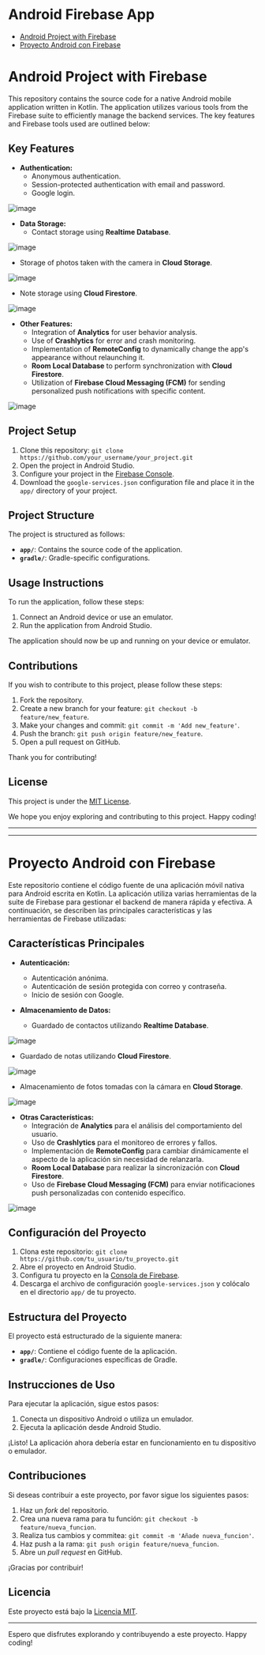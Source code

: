 # Android Firebase App

- [Android Project with Firebase](#android-project-with-firebase)
- [Proyecto Android con Firebase](#Proyecto-Android-con-Firebase)

# Android Project with Firebase

This repository contains the source code for a native Android mobile application written in Kotlin.
The application utilizes various tools from the Firebase suite to efficiently manage the backend services.
The key features and Firebase tools used are outlined below:

## Key Features

- **Authentication:**
  - Anonymous authentication.
  - Session-protected authentication with email and password.
  - Google login.

![image](https://github.com/Camilo-Hernandez/android-firebase-app/assets/36543483/b1c3b535-dde5-4a8b-8fc9-442281e0eab3)

- **Data Storage:**
  - Contact storage using **Realtime Database**.
 
![image](https://github.com/Camilo-Hernandez/android-firebase-app/assets/36543483/e1210b1b-e075-4267-983d-98dfe284d75b)

  - Storage of photos taken with the camera in **Cloud Storage**.
 
![image](https://github.com/Camilo-Hernandez/android-firebase-app/assets/36543483/a4fdc709-be29-4420-9dbc-bae89e1f4369)

  
  - Note storage using **Cloud Firestore**.

![image](https://github.com/Camilo-Hernandez/android-firebase-app/assets/36543483/d7d6b67d-2346-4d32-97d8-eba3a33d4a9e)


- **Other Features:**
  - Integration of **Analytics** for user behavior analysis.
  - Use of **Crashlytics** for error and crash monitoring.
  - Implementation of **RemoteConfig** to dynamically change the app's appearance without relaunching it.
  - **Room Local Database** to perform synchronization with **Cloud Firestore**.
  - Utilization of **Firebase Cloud Messaging (FCM)** for sending personalized push notifications with specific content.

![image](https://github.com/Camilo-Hernandez/android-firebase-app/assets/36543483/b5bd6b2b-9445-4bbe-a7cf-af036d1116cc)


## Project Setup

1. Clone this repository: `git clone https://github.com/your_username/your_project.git`
2. Open the project in Android Studio.
3. Configure your project in the [Firebase Console](https://console.firebase.google.com/).
4. Download the `google-services.json` configuration file and place it in the `app/` directory of your project.

## Project Structure

The project is structured as follows:

- **`app/`**: Contains the source code of the application.
- **`gradle/`**: Gradle-specific configurations.

## Usage Instructions

To run the application, follow these steps:

1. Connect an Android device or use an emulator.
2. Run the application from Android Studio.

The application should now be up and running on your device or emulator.

## Contributions

If you wish to contribute to this project, please follow these steps:

1. Fork the repository.
2. Create a new branch for your feature: `git checkout -b feature/new_feature`.
3. Make your changes and commit: `git commit -m 'Add new_feature'`.
4. Push the branch: `git push origin feature/new_feature`.
5. Open a pull request on GitHub.

Thank you for contributing!

## License

This project is under the [MIT License](LICENSE).


We hope you enjoy exploring and contributing to this project. Happy coding!

---
---

# Proyecto Android con Firebase

Este repositorio contiene el código fuente de una aplicación móvil nativa para Android escrita en Kotlin.
La aplicación utiliza varias herramientas de la suite de Firebase para gestionar el backend de manera rápida y efectiva.
A continuación, se describen las principales características y las herramientas de Firebase utilizadas:

## Características Principales

- **Autenticación:**
  - Autenticación anónima.
  - Autenticación de sesión protegida con correo y contraseña.
  - Inicio de sesión con Google.

- **Almacenamiento de Datos:**
  - Guardado de contactos utilizando **Realtime Database**.

![image](https://github.com/Camilo-Hernandez/android-firebase-app/assets/36543483/e1210b1b-e075-4267-983d-98dfe284d75b)

  - Guardado de notas utilizando **Cloud Firestore**.
 
![image](https://github.com/Camilo-Hernandez/android-firebase-app/assets/36543483/d7d6b67d-2346-4d32-97d8-eba3a33d4a9e)

  - Almacenamiento de fotos tomadas con la cámara en **Cloud Storage**.

![image](https://github.com/Camilo-Hernandez/android-firebase-app/assets/36543483/a4fdc709-be29-4420-9dbc-bae89e1f4369)

- **Otras Características:**
  - Integración de **Analytics** para el análisis del comportamiento del usuario.
  - Uso de **Crashlytics** para el monitoreo de errores y fallos.
  - Implementación de **RemoteConfig** para cambiar dinámicamente el aspecto de la aplicación sin necesidad de relanzarla.
  - **Room Local Database** para realizar la sincronización con **Cloud Firestore**.
  - Uso de **Firebase Cloud Messaging (FCM)** para enviar notificaciones push personalizadas con contenido específico.

![image](https://github.com/Camilo-Hernandez/android-firebase-app/assets/36543483/16fb7d49-d643-4b7f-b849-93a886777688)



## Configuración del Proyecto

1. Clona este repositorio: `git clone https://github.com/tu_usuario/tu_proyecto.git`
2. Abre el proyecto en Android Studio.
3. Configura tu proyecto en la [Consola de Firebase](https://console.firebase.google.com/).
4. Descarga el archivo de configuración `google-services.json` y colócalo en el directorio `app/` de tu proyecto.

## Estructura del Proyecto

El proyecto está estructurado de la siguiente manera:

- **`app/`**: Contiene el código fuente de la aplicación.
- **`gradle/`**: Configuraciones específicas de Gradle.

## Instrucciones de Uso

Para ejecutar la aplicación, sigue estos pasos:

1. Conecta un dispositivo Android o utiliza un emulador.
2. Ejecuta la aplicación desde Android Studio.

¡Listo! La aplicación ahora debería estar en funcionamiento en tu dispositivo o emulador.

## Contribuciones

Si deseas contribuir a este proyecto, por favor sigue los siguientes pasos:

1. Haz un *fork* del repositorio.
2. Crea una nueva rama para tu función: `git checkout -b feature/nueva_funcion`.
3. Realiza tus cambios y commitea: `git commit -m 'Añade nueva_funcion'`.
4. Haz push a la rama: `git push origin feature/nueva_funcion`.
5. Abre un *pull request* en GitHub.

¡Gracias por contribuir!

## Licencia

Este proyecto está bajo la [Licencia MIT](LICENSE).

---

Espero que disfrutes explorando y contribuyendo a este proyecto. Happy coding!
